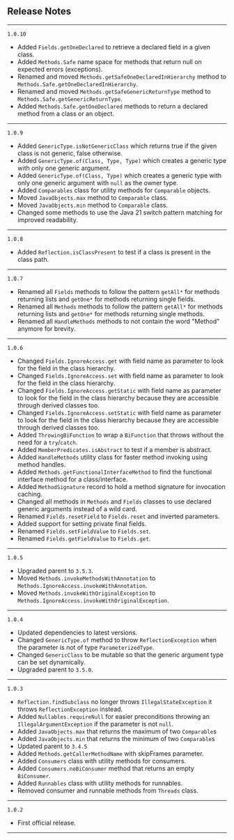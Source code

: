 ## Release Notes

---

`1.0.10`

- Added `Fields.getOneDeclared` to retrieve a declared field in a given class.
- Added `Methods.Safe` name space for methods that return null on expected errors (exceptions).
- Renamed and moved `Methods.getSafeOneDeclaredInHierarchy` method to `Methods.Safe.getOneDeclaredInHierarchy`.
- Renamed and moved `Methods.getSafeGenericReturnType` method to `Methods.Safe.getGenericReturnType`.
- Added `Methods.Safe.getOneDeclared` methods to return a declared method from a class or an object.

---

`1.0.9`

- Added `GenericType.isNotGenericClass` which returns true if the given class is not generic, false otherwise.
- Added `GenericType.of(Class, Type, Type)` which creates a generic type with only one generic argument.
- Added `GenericType.of(Class, Type)` which creates a generic type with only one generic argument with `null` as the owner type.
- Added `Comparables` class for utility methods for `Comparable` objects.
- Moved `JavaObjects.max` method to `Comparable` class.
- Moved `JavaObjects.min` method to `Comparable` class.
- Changed some methods to use the Java 21 switch pattern matching for improved readability.

---

`1.0.8`

- Added `Reflection.isClassPresent` to test if a class is present in the class path.

---

`1.0.7`

- Renamed all `Fields` methods to follow the pattern `getAll*` for methods returning lists and `getOne*` for methods returning single fields.
- Renamed all `Methods` methods to follow the pattern `getAll*` for methods returning lists and `getOne*` for methods returning single methods.
- Renamed all `HandleMethods` methods to not contain the word "Method" anymore for brevity.

---

`1.0.6`

- Changed `Fields.IgnoreAccess.get` with field name as parameter to look for the field in the class hierarchy.
- Changed `Fields.IgnoreAccess.set` with field name as parameter to look for the field in the class hierarchy.
- Changed `Fields.IgnoreAccess.getStatic` with field name as parameter to look for the field in the class hierarchy because they are accessible through derived classes too.
- Changed `Fields.IgnoreAccess.setStatic` with field name as parameter to look for the field in the class hierarchy because they are accessible through derived classes too.
- Added `ThrowingBiFunction` to wrap a `BiFunction` that throws without the need for a `try`/`catch`.
- Added `MemberPredicates.isAbstract` to test if a member is abstract.
- Added `HandleMethods` utility class for faster method invoking using method handles.
- Added `Methods.getFunctionalInterfaceMethod` to find the functional interface method for a class/interface.
- Added `MethodSignature` record to hold a method signature for invocation caching.
- Changed all methods in `Methods` and `Fields` classes to use declared generic arguments instead of a wild card.
- Renamed `Fields.resetField` to `Fields.reset` and inverted parameters.
- Added support for setting private final fields.
- Renamed `Fields.setFieldValue` to `Fields.set`.
- Renamed `Fields.getFieldValue` to `Fields.get`.

---

`1.0.5`

- Upgraded parent to `3.5.3`.
- Moved `Methods.invokeMethodsWithAnnotation` to `Methods.IgnoreAccess.invokeWithAnnotation`.
- Moved `Methods.invokeWithOriginalException` to `Methods.IgnoreAccess.invokeWithOriginalException`.

---

`1.0.4`

- Updated dependencies to latest versions.
- Changed `GenericType.of` method to throw `ReflectionException` when the parameter is not of type `ParameterizedType`.
- Changed `GenericClass` to be mutable so that the generic argument type can be set dynamically.
- Upgraded parent to `3.5.0`.

---

`1.0.3`

- `Reflection.findSubclass` no longer throws `IllegalStateException` it throws `ReflectionException` instead.
- Added `Nullables.requireNull` for easier preconditions throwing an `IllegalArgumentException` if the parameter is not `null`.
- Added `JavaObjects.max` that returns the maximum of two `Comparable`s
- Added `JavaObjects.min` that returns the minimum of two `Comparable`s
- Updated parent to `3.4.5`
- Added `Methods.getCallerMethodName` with skipFrames parameter.
- Added `Consumers` class with utility methods for consumers.
- Added `Consumers.noBiConsumer` method that returns an empty `BiConsumer`.
- Added `Runnables` class with utility methods for runnables.
- Removed consumer and runnable methods from `Threads` class.

---

`1.0.2`

- First official release.

---


